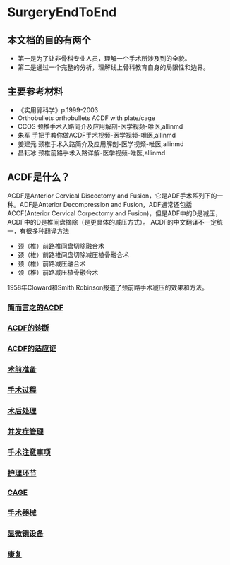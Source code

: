 # SurgeryEndToEnd

## 本文档的目的有两个
- 第一是为了让非骨科专业人员，理解一个手术所涉及到的全貌。
- 第二是通过一个完整的分析，理解线上骨科教育自身的局限性和边界。

## 主要参考材料
* 《实用骨科学》p.1999-2003
* Orthobullets orthobullets ACDF with plate/cage 
* CCOS 颈椎手术入路简介及应用解剖-医学视频-唯医,allinmd
* 朱军 手把手教你做ACDF手术视频-医学视频-唯医,allinmd
* 姜建元 颈椎手术入路简介及应用解剖-医学视频-唯医,allinmd
* 昌耘冰 颈椎前路手术入路详解-医学视频-唯医,allinmd

## ACDF是什么？
ACDF是Anterior Cervical Discectomy and Fusion，它是ADF手术系列下的一种。ADF是Anterior Decompression and Fusion，ADF通常还包括ACCF(Anterior Cervical Corpectomy and Fusion)，但是ADF中的D是减压，ACDF中的D是椎间盘摘除（是更具体的减压方式）。
ACDF的中文翻译不一定统一，有很多种翻译方法
- 颈（椎）前路椎间盘切除融合术
- 颈（椎）前路椎间盘切除减压植骨融合术
- 颈（椎）前路减压融合术
- 颈（椎）前路减压植骨融合术

1958年Cloward和Smith Robinson报道了颈前路手术减压的效果和方法。

### [简而言之的ACDF](https://github.com/retire2053/SurgeryEndToEnd/blob/main/%E7%AE%80%E8%80%8C%E8%A8%80%E4%B9%8B%E7%9A%84ACDF.md)
### [ACDF的诊断](https://github.com/retire2053/SurgeryEndToEnd/blob/main/ACDF%E8%AF%8A%E6%96%AD.md)
### [ACDF的适应证](https://github.com/retire2053/SurgeryEndToEnd/blob/main/ACDF%E9%80%82%E5%BA%94%E8%AF%81.md)
### [术前准备](https://github.com/retire2053/SurgeryEndToEnd/blob/main/%E6%9C%AF%E5%89%8D%E5%87%86%E5%A4%87.md)
### [手术过程](https://github.com/retire2053/SurgeryEndToEnd/blob/main/%E6%89%8B%E6%9C%AF%E8%BF%87%E7%A8%8B.md)
### [术后处理](https://github.com/retire2053/SurgeryEndToEnd/blob/main/%E6%9C%AF%E5%90%8E%E5%A4%84%E7%90%86.md)
### [并发症管理](https://github.com/retire2053/SurgeryEndToEnd/blob/main/%E5%B9%B6%E5%8F%91%E7%97%87%E7%AE%A1%E7%90%86.md)
### [手术注意事项](https://github.com/retire2053/SurgeryEndToEnd/blob/main/%E6%89%8B%E6%9C%AF%E6%B3%A8%E6%84%8F%E4%BA%8B%E9%A1%B9.md)
### [护理环节](https://github.com/retire2053/SurgeryEndToEnd/blob/main/%E6%8A%A4%E7%90%86%E7%8E%AF%E8%8A%82.md)
### [CAGE](https://github.com/retire2053/SurgeryEndToEnd/blob/main/CAGE.md)
### [手术器械](https://github.com/retire2053/SurgeryEndToEnd/blob/main/%E6%89%8B%E6%9C%AF%E5%99%A8%E6%A2%B0.md)
### [显微镜设备](https://github.com/retire2053/SurgeryEndToEnd/blob/main/%E6%98%BE%E5%BE%AE%E9%95%9C%E8%AE%BE%E5%A4%87.md)
### [康复](https://github.com/retire2053/SurgeryEndToEnd/blob/main/%E5%BA%B7%E5%A4%8D.md)
